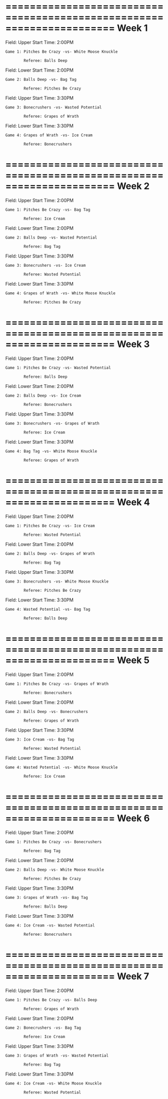 ======================================================================
Week 1
======================================================================
Field: Upper Start Time: 2:00PM

	Game 1: Pitches Be Crazy -vs- White Moose Knuckle

			Referee: Balls Deep

Field: Lower Start Time: 2:00PM

	Game 2: Balls Deep -vs- Bag Tag

			Referee: Pitches Be Crazy

Field: Upper Start Time: 3:30PM

	Game 3: Bonecrushers -vs- Wasted Potential

			Referee: Grapes of Wrath

Field: Lower Start Time: 3:30PM

	Game 4: Grapes of Wrath -vs- Ice Cream

			Referee: Bonecrushers

======================================================================
Week 2
======================================================================
Field: Upper Start Time: 2:00PM

	Game 1: Pitches Be Crazy -vs- Bag Tag

			Referee: Ice Cream

Field: Lower Start Time: 2:00PM

	Game 2: Balls Deep -vs- Wasted Potential

			Referee: Bag Tag

Field: Upper Start Time: 3:30PM

	Game 3: Bonecrushers -vs- Ice Cream

			Referee: Wasted Potential

Field: Lower Start Time: 3:30PM

	Game 4: Grapes of Wrath -vs- White Moose Knuckle

			Referee: Pitches Be Crazy

======================================================================
Week 3
======================================================================
Field: Upper Start Time: 2:00PM

	Game 1: Pitches Be Crazy -vs- Wasted Potential

			Referee: Balls Deep

Field: Lower Start Time: 2:00PM

	Game 2: Balls Deep -vs- Ice Cream

			Referee: Bonecrushers

Field: Upper Start Time: 3:30PM

	Game 3: Bonecrushers -vs- Grapes of Wrath

			Referee: Ice Cream

Field: Lower Start Time: 3:30PM

	Game 4: Bag Tag -vs- White Moose Knuckle

			Referee: Grapes of Wrath

======================================================================
Week 4
======================================================================
Field: Upper Start Time: 2:00PM

	Game 1: Pitches Be Crazy -vs- Ice Cream

			Referee: Wasted Potential

Field: Lower Start Time: 2:00PM

	Game 2: Balls Deep -vs- Grapes of Wrath

			Referee: Bag Tag

Field: Upper Start Time: 3:30PM

	Game 3: Bonecrushers -vs- White Moose Knuckle

			Referee: Pitches Be Crazy

Field: Lower Start Time: 3:30PM

	Game 4: Wasted Potential -vs- Bag Tag

			Referee: Balls Deep

======================================================================
Week 5
======================================================================
Field: Upper Start Time: 2:00PM

	Game 1: Pitches Be Crazy -vs- Grapes of Wrath

			Referee: Bonecrushers

Field: Lower Start Time: 2:00PM

	Game 2: Balls Deep -vs- Bonecrushers

			Referee: Grapes of Wrath

Field: Upper Start Time: 3:30PM

	Game 3: Ice Cream -vs- Bag Tag

			Referee: Wasted Potential

Field: Lower Start Time: 3:30PM

	Game 4: Wasted Potential -vs- White Moose Knuckle

			Referee: Ice Cream

======================================================================
Week 6
======================================================================
Field: Upper Start Time: 2:00PM

	Game 1: Pitches Be Crazy -vs- Bonecrushers

			Referee: Bag Tag

Field: Lower Start Time: 2:00PM

	Game 2: Balls Deep -vs- White Moose Knuckle

			Referee: Pitches Be Crazy

Field: Upper Start Time: 3:30PM

	Game 3: Grapes of Wrath -vs- Bag Tag

			Referee: Balls Deep

Field: Lower Start Time: 3:30PM

	Game 4: Ice Cream -vs- Wasted Potential

			Referee: Bonecrushers

======================================================================
Week 7
======================================================================
Field: Upper Start Time: 2:00PM

	Game 1: Pitches Be Crazy -vs- Balls Deep

			Referee: Grapes of Wrath

Field: Lower Start Time: 2:00PM

	Game 2: Bonecrushers -vs- Bag Tag

			Referee: Ice Cream

Field: Upper Start Time: 3:30PM

	Game 3: Grapes of Wrath -vs- Wasted Potential

			Referee: Bag Tag

Field: Lower Start Time: 3:30PM

	Game 4: Ice Cream -vs- White Moose Knuckle

			Referee: Wasted Potential

